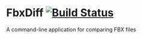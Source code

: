 # FbxDiff [![Build Status](https://travis-ci.org/izrik/FbxDiff.svg)](https://travis-ci.org/izrik/FbxDiff)  
A command-line application for comparing FBX files
